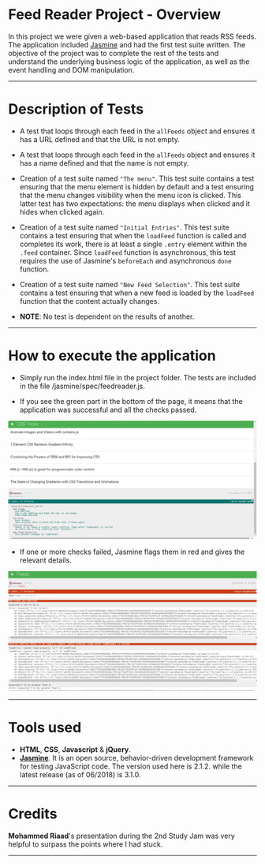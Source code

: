 # Feed Reader Project - Overview

In this project we were given a web-based application that reads RSS feeds. The application included [Jasmine](http://jasmine.github.io/) and had the first test suite written. The objective of the project was to complete the rest of the tests and understand the underlying business logic of the application, as well as the event handling and DOM manipulation.
___


# Description of Tests

* A test that loops through each feed in the `allFeeds` object and ensures it has a URL defined and that the URL is not empty.
* A test that loops through each feed in the `allFeeds` object and ensures it has a name defined and that the name is not empty.
* Creation of a test suite named `"The menu"`. This test suite contains a test ensuring that the menu element is hidden by default and a test ensuring that the menu changes visibility when the menu icon is clicked. This latter test has two expectations: the menu displays when clicked and it hides when clicked again.
* Creation of a test suite named `"Initial Entries"`. This test suite contains a test ensuring that when the `loadFeed` function is called and completes its work, there is at least a single `.entry` element within the `.feed` container. Since `loadFeed` function is asynchronous, this test requires the use of Jasmine's `beforeEach` and asynchronous `done` function.
* Creation of a test suite named `"New Feed Selection"`. This test suite contains a test ensuring that when a new feed is loaded by the `loadFeed` function that the content actually changes.

* **NOTE**: No test is dependent on the results of another.
___


# How to execute the application

* Simply run the index.html file in the project folder.
The tests are included in the file /jasmine/spec/feedreader.js.

* If you see the green part in the bottom of the page, it means that the application was successful and all the checks passed.

![Screenshot1](/img/Check_pass.png "Check pass")

* If one or more checks failed, Jasmine flags them in red and gives the relevant details.

![Screenshot2](/img/Check_failed.png "Check failed")

___


# Tools used

* **HTML**, **CSS**, **Javascript** & **jQuery**.
* **[Jasmine](http://jasmine.github.io/)**. It is an open source, behavior-driven development framework for testing JavaScript code. The version used here is 2.1.2. while the latest release (as of 06/2018) is 3.1.0.
___


# Credits

**Mohammed Riaad**'s presentation during the 2nd Study Jam was very helpful to surpass the points where I had stuck.
___

